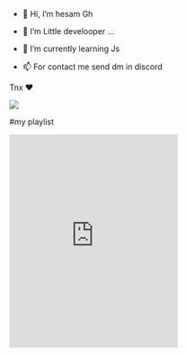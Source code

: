 - 👋 Hi, I’m hesam Gh
- 👀 I’m Little develooper ...
- 🌱 I’m currently learning Js

- 📫 For contact me send dm in discord 

Tnx ❤


<img src="https://discord.c99.nl/widget/theme-2/556854910805737478.png" >




#my playlist

<iframe src="https://open.spotify.com/embed/playlist/3O67iVBTpswkgRTwbJnVQX" width="300" height="380" frameborder="0" allowtransparency="true" allow="encrypted-media"></iframe>






<!---
hesawmgh1098/hesawmgh1098 is a ✨ special ✨ repository because its `README.md` (this file) appears on your GitHub profile.
You can click the Preview link to take a look at your changes.
--->
